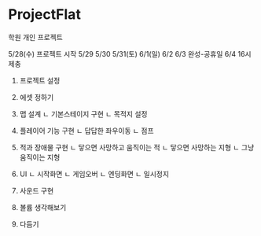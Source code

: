 # ProjectFlat
학원 개인 프로젝트


5/28(수) 프로젝트 시작
5/29
5/30
5/31(토)
6/1(일)
6/2
6/3 완성-공휴일
6/4 16시 제충


1. 프로젝트 설정
2. 에셋 정하기
3. 맵 설계
ㄴ 기본스테이지 구현
ㄴ 목적지 설정

4. 플레이어 기능 구현
ㄴ 답답한 좌우이동
ㄴ 점프

5. 적과 장애물 구현
ㄴ 닿으면 사망하고 움직이는 적
ㄴ 닿으면 사망하는 지형
ㄴ 그냥 움직이는 지형

6. UI
ㄴ 시작화면
ㄴ 게임오버
ㄴ 엔딩화면
ㄴ 일시정지

7. 사운드 구현
9. 볼륨 생각해보기
9. 다듬기
